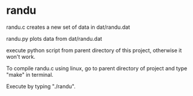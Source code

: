 # randu

randu.c creates a new set of data in dat/randu.dat

randu.py plots data from dat/randu.dat


execute python script from parent directory of this project, otherwise it won't work.


To compile randu.c using linux, go to parent directory of project and type "make" in terminal.

Execute by typing "./randu".
